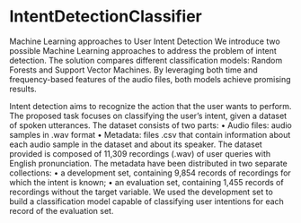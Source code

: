 # IntentDetectionClassifier
Machine Learning approaches to User Intent Detection
We introduce two possible Machine
Learning approaches to address the problem of intent detection.
The solution compares different classification models: Random
Forests and Support Vector Machines. By leveraging both time
and frequency-based features of the audio files, both models
achieve promising results.

Intent detection aims to recognize the action that the user
wants to perform. The proposed task focuses on classifying
the user’s intent, given a dataset of spoken utterances. The
dataset consists of two parts:
• Audio files: audio samples in .wav format
• Metadata: files .csv that contain information about each
audio sample in the dataset and about its speaker.
The dataset provided is composed of 11,309 recordings (.wav)
of user queries with English pronunciation. The metadata have
been distributed in two separate collections:
• a development set, containing 9,854 records of recordings
for which the intent is known;
• an evaluation set, containing 1,455 records of recordings
without the target variable.
We used the development set to build a classification model
capable of classifying user intentions for each record of the
evaluation set.
